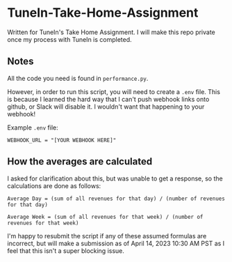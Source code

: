 # TuneIn-Take-Home-Assignment

Written for TuneIn's Take Home Assignment.
I will make this repo private once my process with TuneIn is completed.

## Notes

All the code you need is found in `performance.py`.

However, in order to run this script, you will need to create a `.env` file. This is because I learned the hard way that I can't push
webhook links onto github, or Slack will disable it. I wouldn't want that happening to your webhook!

Example `.env` file:
```
WEBHOOK_URL = "[YOUR WEBHOOK HERE]"
```

## How the averages are calculated

I asked for clarification about this, but was unable to get a response, so the calculations are done as follows:

`Average Day = (sum of all revenues for that day) / (number of revenues for that day)`

`Average Week = (sum of all revenues for that week) / (number of revenues for that week)`

I'm happy to resubmit the script if any of these assumed formulas are incorrect, but will make a submission 
as of April 14, 2023 10:30 AM PST as I feel that this isn't a super blocking issue.